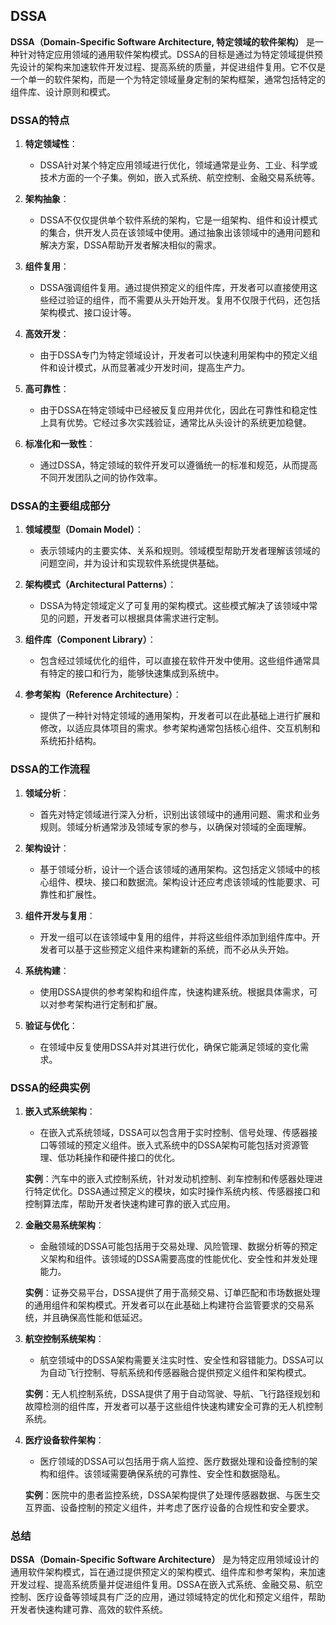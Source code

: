 ## DSSA

**DSSA（Domain-Specific Software Architecture, 特定领域的软件架构）** 是一种针对特定应用领域的通用软件架构模式。DSSA的目标是通过为特定领域提供预先设计的架构来加速软件开发过程、提高系统的质量，并促进组件复用。它不仅是一个单一的软件架构，而是一个为特定领域量身定制的架构框架，通常包括特定的组件库、设计原则和模式。

### DSSA的特点

1. **特定领域性**：
   - DSSA针对某个特定应用领域进行优化，领域通常是业务、工业、科学或技术方面的一个子集。例如，嵌入式系统、航空控制、金融交易系统等。

2. **架构抽象**：
   - DSSA不仅仅提供单个软件系统的架构，它是一组架构、组件和设计模式的集合，供开发人员在该领域中使用。通过抽象出该领域中的通用问题和解决方案，DSSA帮助开发者解决相似的需求。

3. **组件复用**：
   - DSSA强调组件复用。通过提供预定义的组件库，开发者可以直接使用这些经过验证的组件，而不需要从头开始开发。复用不仅限于代码，还包括架构模式、接口设计等。

4. **高效开发**：
   - 由于DSSA专门为特定领域设计，开发者可以快速利用架构中的预定义组件和设计模式，从而显著减少开发时间，提高生产力。

5. **高可靠性**：
   - 由于DSSA在特定领域中已经被反复应用并优化，因此在可靠性和稳定性上具有优势。它经过多次实践验证，通常比从头设计的系统更加稳健。

6. **标准化和一致性**：
   - 通过DSSA，特定领域的软件开发可以遵循统一的标准和规范，从而提高不同开发团队之间的协作效率。

### DSSA的主要组成部分

1. **领域模型（Domain Model）**：
   - 表示领域内的主要实体、关系和规则。领域模型帮助开发者理解该领域的问题空间，并为设计和实现软件系统提供基础。

2. **架构模式（Architectural Patterns）**：
   - DSSA为特定领域定义了可复用的架构模式。这些模式解决了该领域中常见的问题，开发者可以根据具体需求进行定制。

3. **组件库（Component Library）**：
   - 包含经过领域优化的组件，可以直接在软件开发中使用。这些组件通常具有特定的接口和行为，能够快速集成到系统中。

4. **参考架构（Reference Architecture）**：
   - 提供了一种针对特定领域的通用架构，开发者可以在此基础上进行扩展和修改，以适应具体项目的需求。参考架构通常包括核心组件、交互机制和系统拓扑结构。

### DSSA的工作流程

1. **领域分析**：
   - 首先对特定领域进行深入分析，识别出该领域中的通用问题、需求和业务规则。领域分析通常涉及领域专家的参与，以确保对领域的全面理解。

2. **架构设计**：
   - 基于领域分析，设计一个适合该领域的通用架构。这包括定义领域中的核心组件、模块、接口和数据流。架构设计还应考虑该领域的性能要求、可靠性和扩展性。

3. **组件开发与复用**：
   - 开发一组可以在该领域中复用的组件，并将这些组件添加到组件库中。开发者可以基于这些预定义组件来构建新的系统，而不必从头开始。

4. **系统构建**：
   - 使用DSSA提供的参考架构和组件库，快速构建系统。根据具体需求，可以对参考架构进行定制和扩展。

5. **验证与优化**：
   - 在领域中反复使用DSSA并对其进行优化，确保它能满足领域的变化需求。

### DSSA的经典实例

1. **嵌入式系统架构**：
   - 在嵌入式系统领域，DSSA可以包含用于实时控制、信号处理、传感器接口等领域的预定义组件。嵌入式系统中的DSSA架构可能包括对资源管理、低功耗操作和硬件接口的优化。

   **实例**：汽车中的嵌入式控制系统，针对发动机控制、刹车控制和传感器处理进行特定优化。DSSA通过预定义的模块，如实时操作系统内核、传感器接口和控制算法库，帮助开发者快速构建可靠的嵌入式应用。

2. **金融交易系统架构**：
   - 金融领域的DSSA可能包括用于交易处理、风险管理、数据分析等的预定义架构和组件。该领域的DSSA需要高度的性能优化、安全性和并发处理能力。

   **实例**：证券交易平台，DSSA提供了用于高频交易、订单匹配和市场数据处理的通用组件和架构模式。开发者可以在此基础上构建符合监管要求的交易系统，并且确保高性能和低延迟。

3. **航空控制系统架构**：
   - 航空领域中的DSSA架构需要关注实时性、安全性和容错能力。DSSA可以为自动飞行控制、导航系统和传感器融合提供预定义组件和架构模式。

   **实例**：无人机控制系统，DSSA提供了用于自动驾驶、导航、飞行路径规划和故障检测的组件库，开发者可以基于这些组件快速构建安全可靠的无人机控制系统。

4. **医疗设备软件架构**：
   - 医疗领域的DSSA可以包括用于病人监控、医疗数据处理和设备控制的架构和组件。该领域需要确保系统的可靠性、安全性和数据隐私。

   **实例**：医院中的患者监控系统，DSSA架构提供了处理传感器数据、与医生交互界面、设备控制的预定义组件，并考虑了医疗设备的合规性和安全要求。

### 总结

**DSSA（Domain-Specific Software Architecture）** 是为特定应用领域设计的通用软件架构模式，旨在通过提供预定义的架构模式、组件库和参考架构，来加速开发过程、提高系统质量并促进组件复用。DSSA在嵌入式系统、金融交易、航空控制、医疗设备等领域具有广泛的应用，通过领域特定的优化和预定义组件，帮助开发者快速构建可靠、高效的软件系统。